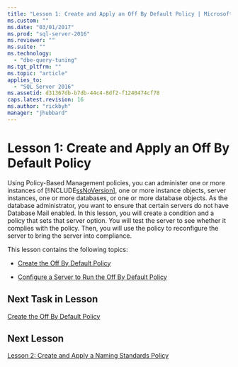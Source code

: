 ```yaml
---
title: "Lesson 1: Create and Apply an Off By Default Policy | Microsoft Docs"
ms.custom: ""
ms.date: "03/01/2017"
ms.prod: "sql-server-2016"
ms.reviewer: ""
ms.suite: ""
ms.technology: 
  - "dbe-query-tuning"
ms.tgt_pltfrm: ""
ms.topic: "article"
applies_to: 
  - "SQL Server 2016"
ms.assetid: d31367db-b7db-44c4-8df2-f1240474cf78
caps.latest.revision: 16
ms.author: "rickbyh"
manager: "jhubbard"
---
```

# Lesson 1: Create and Apply an Off By Default Policy
Using Policy-Based Management policies, you can administer one or more instances of [!INCLUDE[ssNoVersion](../../../advanced-analytics/r-services/includes/ssnoversion-md.md)], one or more instance objects, server instances, one or more databases, or one or more database objects. As the database administrator, you want to ensure that certain servers do not have Database Mail enabled. In this lesson, you will create a condition and a policy that sets that server option. You will test the server to see whether it complies with the policy. Then, you will use the policy to reconfigure the server to bring the server into compliance.  
  
This lesson contains the following topics:  
  
-   [Create the Off By Default Policy](../Topic/Create%20the%20Off%20By%20Default%20Policy.md)  
  
-   [Configure a Server to Run the Off By Default Policy](../Topic/Configure%20a%20Server%20to%20Run%20the%20Off%20By%20Default%20Policy.md)  
  
## Next Task in Lesson  
[Create the Off By Default Policy](../Topic/Create%20the%20Off%20By%20Default%20Policy.md)  
  
## Next Lesson  
[Lesson 2: Create and Apply a Naming Standards Policy](../../../relational-databases/policy-based-management/tutorials/lesson-2-create-and-apply-a-naming-standards-policy.md)  
  
  
  
